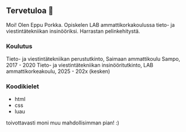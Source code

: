 ## Tervetuloa 👋

Moi! Olen Eppu Porkka. Opiskelen LAB ammattikorkakoulussa tieto- ja viestintätekniikan insinööriksi. Harrastan pelinkehitystä.

### Koulutus
Tieto- ja viestintätekniikan perustutkinto, Saimaan ammattikoulu Sampo, 2017 - 2020
Tieto- ja viestintätekniikan insinööritutkinto, LAB ammattikorkeakoulu, 2025 - 202x (kesken)

### Koodikielet
- html
- css
- luau

toivottavasti moni muu mahdollisimman pian! :)
